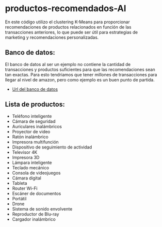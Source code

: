 # productos-recomendados-AI

En este código utilizo el clustering K-Means para proporcionar recomendaciones de productos relacionados en función de las transacciones anteriores, lo que puede ser útil para estrategias de marketing y recomendaciones personalizadas.

## Banco de datos:

El banco de datos al ser un ejemplo no contiene la cantidad de transacciones y productos suficientes para que las recomendaciones sean tan exactas. Para esto tendriamos que tener millones de transacciones para llegar al nivel de amazon, pero como ejemplo es un buen punto de partida.

* [Url del banco de datos](https://raw.githubusercontent.com/josetgenao26/productos-recomendados-AI/master/transacciones-productos-transform.csv)

## Lista de productos:

* Teléfono inteligente
* Cámara de seguridad
* Auriculares inalámbricos
* Proyector de video
* Ratón inalámbrico
* Impresora multifunción
* Dispositivo de seguimiento de actividad
* Televisor 4K
* Impresora 3D
* Lámpara inteligente
* Teclado mecánico
* Consola de videojuegos
* Cámara digital
* Tableta
* Router Wi-Fi
* Escáner de documentos
* Portátil
* Drone
* Sistema de sonido envolvente
* Reproductor de Blu-ray
* Cargador inalámbrico


